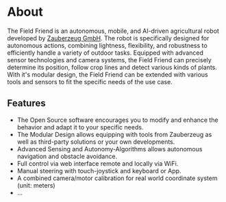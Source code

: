 # About

The Field Friend is an autonomous, mobile, and AI-driven agricultural robot developed by [Zauberzeug GmbH](https://zauberzeug.com).
The robot is specifically designed for autonomous actions, combining lightness, flexibility, and robustness
to efficiently handle a variety of outdoor tasks.
Equipped with advanced sensor technologies and camera systems,
the Field Friend can precisely determine its position, follow crop lines and detect various kinds of plants.
With it's modular design, the Field Friend can be extended with various tools and sensors to fit the specific needs of the use case.

## Features

- The Open Source software encourages you to modify and enhance the behavior and adapt it to your specific needs.
- The Modular Design allows equipping with tools from Zauberzeug as well as third-party solutions or your own developments.
- Advanced Sensing and Autonomy-Algorithms allows autonomous navigation and obstacle avoidance.
- Full control via web interface remote and locally via WiFi.
- Manual steering with touch-joystick and keyboard or App.
- A combined camera/motor calibration for real world coordinate system (unit: meters)
- ...
